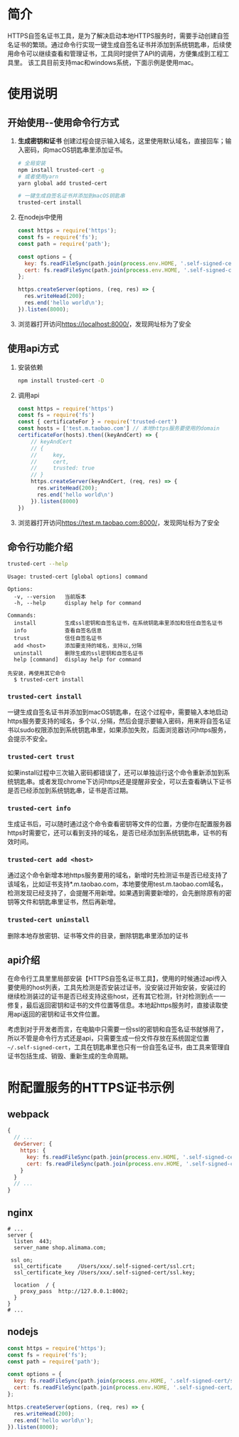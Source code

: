 # 简介
HTTPS自签名证书工具，是为了解决启动本地HTTPS服务时，需要手动创建自签名证书的繁琐。通过命令行实现一键生成自签名证书并添加到系统钥匙串，后续使用命令可以继续查看和管理证书，工具同时提供了API的调用，方便集成到工程工具里。
该工具目前支持mac和windows系统，下面示例是使用mac。

# 使用说明
## 开始使用--使用命令行方式
1. **生成密钥和证书** 创建过程会提示输入域名，这里使用默认域名，直接回车；输入密码，向macOS钥匙串里添加证书。
	
	```bash
	# 全局安装
	npm install trusted-cert -g
	# 或者使用yarn
	yarn global add trusted-cert
	
	# 一键生成自签名证书并添加到macOS钥匙串
	trusted-cert install
	```
2. 在nodejs中使用
 
	```javascript
	const https = require('https');
	const fs = require('fs');
	const path = require('path');
	
	const options = {
      key: fs.readFileSync(path.join(process.env.HOME, '.self-signed-cert/ssl.key')),
      cert: fs.readFileSync(path.join(process.env.HOME, '.self-signed-cert/ssl.crt')),
	};
	
	https.createServer(options, (req, res) => {
	  res.writeHead(200);
	  res.end('hello world\n');
	}).listen(8000);
	```
3. 浏览器打开访问<https://localhost:8000/>，发现网址标为了安全

## 使用api方式
1. 安装依赖  
	```bash
	npm install trusted-cert -D
	```
	
2. 调用api  

	```javascript
	const https = require('https')
	const fs = require('fs')
	const { certificateFor } = require('trusted-cert')
	const hosts = ['test.m.taobao.com'] // 本地https服务要使用的domain
	certificateFor(hosts).then((keyAndCert) => {
	    // keyAndCert
	    // {
	    //     key,
	    //     cert,
	    //     trusted: true
	    // }
		https.createServer(keyAndCert, (req, res) => {
		  res.writeHead(200);
		  res.end('hello world\n')
		}).listen(8000)
	})
	```
3. 浏览器打开访问<https://test.m.taobao.com:8000/>，发现网址标为了安全

## 命令行功能介绍
```bash
trusted-cert --help
```

```
Usage: trusted-cert [global options] command

Options:
  -v, --version   当前版本
  -h, --help      display help for command

Commands:
  install         生成ssl密钥和自签名证书，在系统钥匙串里添加和信任自签名证书
  info            查看自签名信息
  trust           信任自签名证书
  add <host>      添加要支持的域名，支持以,分隔
  uninstall       删除生成的ssl密钥和自签名证书
  help [command]  display help for command

先安装，再使用其它命令
  $ trusted-cert install
```

### `trusted-cert install`
一键生成自签名证书并添加到macOS钥匙串，在这个过程中，需要输入本地启动https服务要支持的域名，多个以`,`分隔，然后会提示要输入密码，用来将自签名证书以sudo权限添加到系统钥匙串里，如果添加失败，后面浏览器访问https服务，会提示不安全。

### `trusted-cert trust`
如果install过程中三次输入密码都错误了，还可以单独运行这个命令重新添加到系统钥匙串。或者发现chrome下访问https还是提醒非安全，可以去查看确认下证书是否已经添加到系统钥匙串，证书是否过期。

### `trusted-cert info`
生成证书后，可以随时通过这个命令查看密钥等文件的位置，方便你在配置服务器https时需要它，还可以看到支持的域名，是否已经添加到系统钥匙串，证书的有效时间。

### `trusted-cert add <host>`
通过这个命令新增本地https服务要用的域名，新增时先检测证书是否已经支持了该域名，比如证书支持*.m.taobao.com，本地要使用test.m.taobao.com域名，检测发现已经支持了，会提醒不用新增。如果遇到需要新增的，会先删除原有的密钥等文件和钥匙串里证书，然后再新增。

### `trusted-cert uninstall`
删除本地存放密钥、证书等文件的目录，删除钥匙串里添加的证书


## api介绍
在命令行工具里里局部安装【HTTPS自签名证书工具】，使用的时候通过api传入要使用的host列表，工具先检测是否安装过证书，没安装过开始安装，安装过的继续检测装过的证书是否已经支持这些host，还有其它检测，针对检测到点一一修复，最后返回密钥和证书的文件位置等信息。本地起https服务时，直接读取使用api返回的密钥和证书文件位置。

考虑到对于开发者而言，在电脑中只需要一份ssl的密钥和自签名证书就够用了，所以不管是命令行方式还是api，只需要生成一份文件存放在系统固定位置`~/.self-signed-cert`，工具在钥匙串里也只有一份自签名证书，由工具来管理自证书包括生成、销毁、重新生成的生命周期。

# 附配置服务的HTTPS证书示例
## webpack
```javascript
{
  // ...
  devServer: {
    https: {
      key: fs.readFileSync(path.join(process.env.HOME, '.self-signed-cert/ssl.key')),
      cert: fs.readFileSync(path.join(process.env.HOME, '.self-signed-cert/ssl.crt'))
    }
  }
  // ...
}
```

## nginx
```nginx
# ...
server {
  listen  443;
  server_name shop.alimama.com;
 
 ssl on;
  ssl_certificate     /Users/xxx/.self-signed-cert/ssl.crt;
  ssl_certificate_key /Users/xxx/.self-signed-cert/ssl.key;
 
  location  / {
    proxy_pass  http://127.0.0.1:8002;
  }
}
# ...
```


## nodejs
```javascript
const https = require('https');
const fs = require('fs');
const path = require('path');

const options = {
  key: fs.readFileSync(path.join(process.env.HOME, '.self-signed-cert/ssl.key')),
  cert: fs.readFileSync(path.join(process.env.HOME, '.self-signed-cert/ssl.crt')),
};

https.createServer(options, (req, res) => {
  res.writeHead(200);
  res.end('hello world\n');
}).listen(8000);
```
